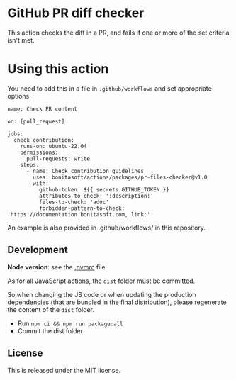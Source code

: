 # GitHub PR diff checker

This action checks the diff in a PR, and fails if one or more of the set criteria isn't met.

# Using this action

You need to add this in a file in `.github/workflows` and set appropriate options.

```
name: Check PR content

on: [pull_request]

jobs:
  check_contribution:
    runs-on: ubuntu-22.04
    permissions:
      pull-requests: write
    steps:
      - name: Check contribution guidelines
        uses: bonitasoft/actions/packages/pr-files-checker@v1.0
        with:
          github-token: ${{ secrets.GITHUB_TOKEN }}
          attributes-to-check: ':description:'          
          files-to-check: 'adoc'
          forbidden-pattern-to-check: 'https://documentation.bonitasoft.com, link:'
```

An example is also provided in .github/workflows/ in this repository.


## Development

**Node version**: see the [.nvmrc](.nvmrc) file 

As for all JavaScript actions, the `dist` folder must be committed.

So when changing the JS code or when updating the production dependencies (that are bundled in the final distribution),
please regenerate the content of the `dist` folder.
* Run `npm ci && npm run package:all`
* Commit the dist folder


## License

This is released under the MIT license.
